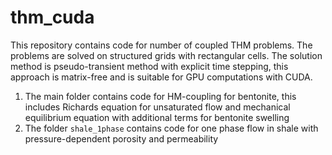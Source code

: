 # thm_cuda
This repository contains code for number of coupled THM problems.
The problems are solved on structured grids with rectangular cells.
The solution method is pseudo-transient method with explicit time stepping, this approach is matrix-free and is suitable for GPU computations with CUDA.

1. The main folder contains code for HM-coupling for bentonite, this includes Richards equation for unsaturated flow and mechanical equilibrium equation with additional terms for bentonite swelling
2. The folder `shale_1phase` contains code for one phase flow in shale with pressure-dependent porosity and permeability